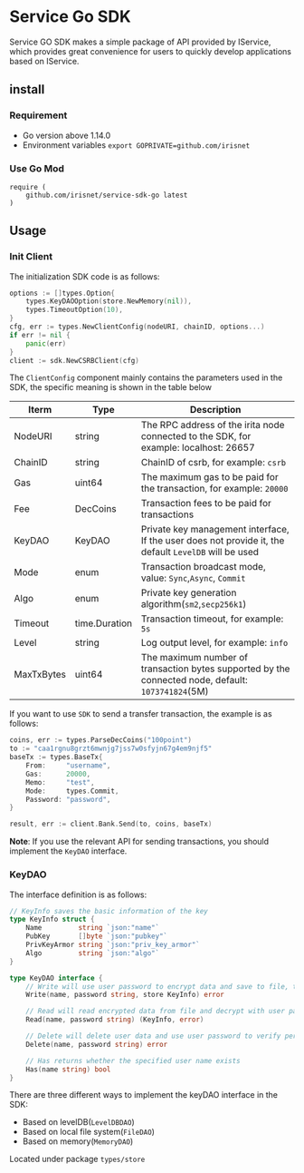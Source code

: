 # Service Go SDK

Service GO SDK makes a simple package of API provided by IService, which provides great convenience for users to quickly develop applications based on IService.

## install

### Requirement

 - Go version above 1.14.0
 - Environment variables `export GOPRIVATE=github.com/irisnet`

### Use Go Mod

```text
require (
    github.com/irisnet/service-sdk-go latest
)
```

## Usage

### Init Client

The initialization SDK code is as follows:

```go
options := []types.Option{
    types.KeyDAOOption(store.NewMemory(nil)),
    types.TimeoutOption(10),
}
cfg, err := types.NewClientConfig(nodeURI, chainID, options...)
if err != nil {
    panic(err)
}
client := sdk.NewCSRBClient(cfg)
```

The `ClientConfig` component mainly contains the parameters used in the SDK, the specific meaning is shown in the table below

| Iterm     | Type          | Description                                                                             |
| --------- | ------------- | --------------------------------------------------------------------------------------- |
| NodeURI   | string        | The RPC address of the irita node connected to the SDK, for example: localhost: 26657 |
| ChainID   | string        | ChainID of csrb, for example: `csrb`                                              |
| Gas       | uint64        | The maximum gas to be paid for the transaction, for example: `20000`                    |
| Fee       | DecCoins      | Transaction fees to be paid for transactions                                            |
| KeyDAO    | KeyDAO        | Private key management interface, If the user does not provide it, the default `LevelDB` will be used                                                        |
| Mode      | enum          | Transaction broadcast mode, value: `Sync`,`Async`, `Commit`                             |
| Algo      | enum          | Private key generation algorithm(`sm2`,`secp256k1`)                               |
| Timeout   | time.Duration | Transaction timeout, for example: `5s`                                                  |
| Level     | string        | Log output level, for example: `info`                                                   |
| MaxTxBytes| uint64        | The maximum number of transaction bytes supported by the connected node, default: `1073741824`(5M)                                                   |

If you want to use `SDK` to send a transfer transaction, the example is as follows:

```go
coins, err := types.ParseDecCoins("100point")
to := "caa1rgnu8grzt6mwnjg7jss7w0sfyjn67g4em9njf5"
baseTx := types.BaseTx{
    From:     "username",
    Gas:      20000,
    Memo:     "test",
    Mode:     types.Commit,
    Password: "password",
}

result, err := client.Bank.Send(to, coins, baseTx)
```

**Note**: If you use the relevant API for sending transactions, you should implement the `KeyDAO` interface. 

### KeyDAO

 The interface definition is as follows:

```go
// KeyInfo saves the basic information of the key
type KeyInfo struct {
	Name         string `json:"name"`
	PubKey       []byte `json:"pubkey"`
	PrivKeyArmor string `json:"priv_key_armor"`
	Algo         string `json:"algo"`
}

type KeyDAO interface {
	// Write will use user password to encrypt data and save to file, the file name is user name
	Write(name, password string, store KeyInfo) error

	// Read will read encrypted data from file and decrypt with user password
	Read(name, password string) (KeyInfo, error)

	// Delete will delete user data and use user password to verify permissions
	Delete(name, password string) error

	// Has returns whether the specified user name exists
	Has(name string) bool
}
```
There are three different ways to implement the keyDAO interface in the SDK:
 - Based on levelDB(`LevelDBDAO`)
 - Based on local file system(`FileDAO`)
 - Based on memory(`MemoryDAO`)
 
 Located under package `types/store`
